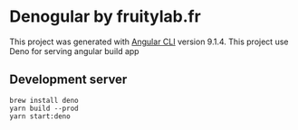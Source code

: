 # Denogular by fruitylab.fr

This project was generated with [Angular CLI](https://github.com/angular/angular-cli) version 9.1.4.
This project use Deno for serving angular build app

## Development server

```
brew install deno
yarn build --prod
yarn start:deno
```
